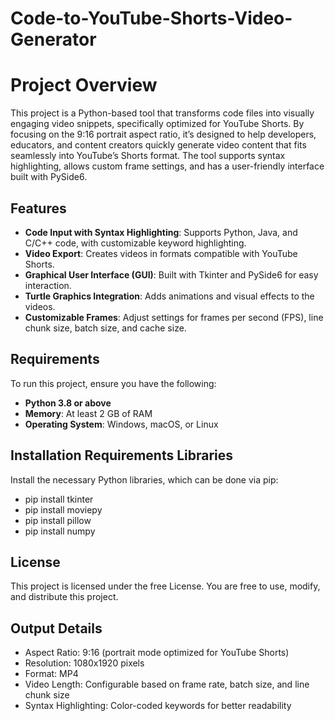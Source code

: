 # Code-to-YouTube-Shorts-Video-Generator

# Project Overview
This project is a Python-based tool that transforms code files into visually engaging video snippets, specifically optimized for YouTube Shorts. By focusing on the 9:16 portrait aspect ratio, it’s designed to help developers, educators, and content creators quickly generate video content that fits seamlessly into YouTube’s Shorts format. The tool supports syntax highlighting, allows custom frame settings, and has a user-friendly interface built with PySide6.

## Features
- **Code Input with Syntax Highlighting**: Supports Python, Java, and C/C++ code, with customizable keyword highlighting.
- **Video Export**: Creates videos in formats compatible with YouTube Shorts.
- **Graphical User Interface (GUI)**: Built with Tkinter and PySide6 for easy interaction.
- **Turtle Graphics Integration**: Adds animations and visual effects to the videos.
- **Customizable Frames**: Adjust settings for frames per second (FPS), line chunk size, batch size, and cache size.

## Requirements
To run this project, ensure you have the following:
- **Python 3.8 or above**
- **Memory**: At least 2 GB of RAM
- **Operating System**: Windows, macOS, or Linux

## Installation Requirements Libraries
Install the necessary Python libraries, which can be done via pip:
- pip install tkinter
- pip install moviepy
- pip install pillow
- pip install numpy

## License
This project is licensed under the free License. You are free to use, modify, and distribute this project.

## Output Details
- Aspect Ratio: 9:16 (portrait mode optimized for YouTube Shorts)
- Resolution: 1080x1920 pixels
- Format: MP4
- Video Length: Configurable based on frame rate, batch size, and line chunk size
- Syntax Highlighting: Color-coded keywords for better readability
